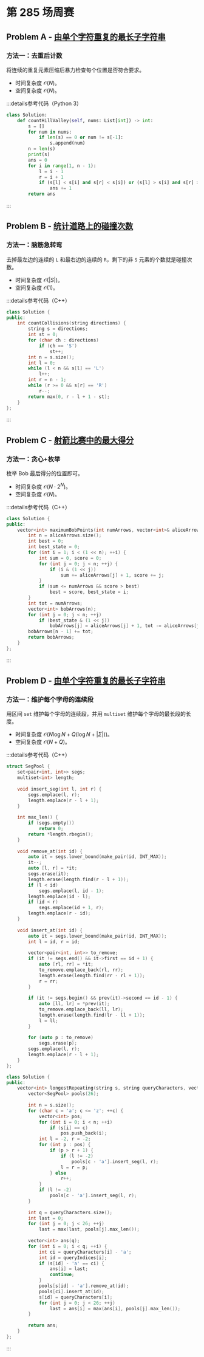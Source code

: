 # 第 285 场周赛

## Problem A - [由单个字符重复的最长子字符串](https://leetcode.cn/problems/longest-substring-of-one-repeating-character/)

### 方法一：去重后计数

将连续的重复元素压缩后暴力检查每个位置是否符合要求。

- 时间复杂度 $\mathcal{O}(N)$。
- 空间复杂度 $\mathcal{O}(N)$。

:::details参考代码（Python 3）

```python
class Solution:
    def countHillValley(self, nums: List[int]) -> int:
        s = []
        for num in nums:
            if len(s) == 0 or num != s[-1]:
                s.append(num)
        n = len(s)
        print(s)
        ans = 0
        for i in range(1, n - 1):
            l = i - 1
            r = i + 1
            if (s[l] < s[i] and s[r] < s[i]) or (s[l] > s[i] and s[r] > s[i]):
                ans += 1
        return ans
```

:::

## Problem B - [统计道路上的碰撞次数](https://leetcode.cn/problems/count-collisions-on-a-road/)

### 方法一：脑筋急转弯

去掉最左边的连续的 `L` 和最右边的连续的 `R`，剩下的非 `S` 元素的个数就是碰撞次数。

- 时间复杂度 $\mathcal{O}(|S|)$。
- 空间复杂度 $\mathcal{O}(1)$。

:::details参考代码（C++）

```cpp
class Solution {
public:
    int countCollisions(string directions) {
        string s = directions;
        int st = 0;
        for (char ch : directions)
            if (ch == 'S')
                st++;
        int n = s.size();
        int l = 0;
        while (l < n && s[l] == 'L')
            l++;
        int r = n - 1;
        while (r >= 0 && s[r] == 'R')
            r--;
        return max(0, r - l + 1 - st);
    }
};
```

:::

## Problem C - [射箭比赛中的最大得分](https://leetcode.cn/problems/maximum-points-in-an-archery-competition/)

### 方法一：贪心+枚举

枚举 Bob 最后得分的位置即可。

- 时间复杂度 $\mathcal{O}(N\cdot2^N)$。
- 空间复杂度 $\mathcal{O}(N)$。

:::details参考代码（C++）

```cpp
class Solution {
public:
    vector<int> maximumBobPoints(int numArrows, vector<int>& aliceArrows) {
        int n = aliceArrows.size();
        int best = 0;
        int best_state = 0;
        for (int i = 1; i < (1 << n); ++i) {
            int sum = 0, score = 0;
            for (int j = 0; j < n; ++j) {
                if (i & (1 << j))
                    sum += aliceArrows[j] + 1, score += j;
            }
            if (sum <= numArrows && score > best)
                best = score, best_state = i;
        }
        int tot = numArrows;
        vector<int> bobArrows(n);
        for (int j = 0; j < n; ++j)
            if (best_state & (1 << j))
                bobArrows[j] = aliceArrows[j] + 1, tot -= aliceArrows[j] + 1;
        bobArrows[n - 1] += tot;
        return bobArrows;
    }
};
```

:::

## Problem D - [由单个字符重复的最长子字符串](https://leetcode.cn/problems/longest-substring-of-one-repeating-character/)

### 方法一：维护每个字母的连续段

用区间 `set` 维护每个字母的连续段，并用 `multiset` 维护每个字母的最长段的长度。

- 时间复杂度 $\mathcal{O}(N\log N + Q(\log N+|\Sigma|))$。
- 空间复杂度 $\mathcal{O}(N+Q)$。

:::details参考代码（C++）

```cpp
struct SegPool {
    set<pair<int, int>> segs;
    multiset<int> length;
    
    void insert_seg(int l, int r) {
        segs.emplace(l, r);
        length.emplace(r - l + 1);
    }
    
    int max_len() {
        if (segs.empty())
            return 0;
        return *length.rbegin();
    }
    
    void remove_at(int id) {
        auto it = segs.lower_bound(make_pair(id, INT_MAX));
        it--;
        auto [l, r] = *it;
        segs.erase(it);
        length.erase(length.find(r - l + 1));
        if (l < id)
            segs.emplace(l, id - 1);
        length.emplace(id - l);
        if (id < r)
            segs.emplace(id + 1, r);
        length.emplace(r - id);
    }
    
    void insert_at(int id) {
        auto it = segs.lower_bound(make_pair(id, INT_MAX));
        int l = id, r = id;
        
        vector<pair<int, int>> to_remove;
        if (it != segs.end() && it->first == id + 1) {
            auto [rl, rr] = *it;
            to_remove.emplace_back(rl, rr);
            length.erase(length.find(rr - rl + 1));
            r = rr;
        }
        
        if (it != segs.begin() && prev(it)->second == id - 1) {
            auto [ll, lr] = *prev(it);
            to_remove.emplace_back(ll, lr);
            length.erase(length.find(lr - ll + 1));
            l = ll;
        }
        
        for (auto p : to_remove)
            segs.erase(p);
        segs.emplace(l, r);
        length.emplace(r - l + 1);
    }
};

class Solution {
public:
    vector<int> longestRepeating(string s, string queryCharacters, vector<int>& queryIndices) {
        vector<SegPool> pools(26);
        
        int n = s.size();
        for (char c = 'a'; c <= 'z'; ++c) {
            vector<int> pos;
            for (int i = 0; i < n; ++i)
                if (s[i] == c)
                    pos.push_back(i);
            int l = -2, r = -2;
            for (int p : pos) {
                if (p > r + 1) {
                    if (l != -2)
                        pools[c - 'a'].insert_seg(l, r);
                    l = r = p;
                } else
                    r++;
            }
            if (l != -2)
                pools[c - 'a'].insert_seg(l, r);
        }
        
        int q = queryCharacters.size();
        int last = 0;
        for (int j = 0; j < 26; ++j)
            last = max(last, pools[j].max_len());
        
        vector<int> ans(q);
        for (int i = 0; i < q; ++i) {
            int ci = queryCharacters[i] - 'a';
            int id = queryIndices[i];
            if (s[id] - 'a' == ci) {
                ans[i] = last;
                continue;
            }
            pools[s[id] - 'a'].remove_at(id);
            pools[ci].insert_at(id);
            s[id] = queryCharacters[i];
            for (int j = 0; j < 26; ++j)
                last = ans[i] = max(ans[i], pools[j].max_len());
        }
        
        return ans;
    }
};
```

:::
